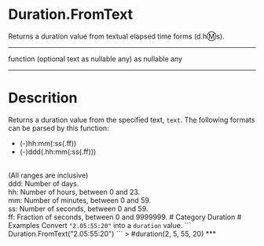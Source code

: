 ﻿# Duration.FromText
Returns a duration value from textual elapsed time forms (d.h:m:s).
***
function (optional text as nullable any) as nullable any
***
# Descrition 
Returns a duration value from the specified text, <code>text</code>. The following formats can be parsed by this function: 
 <ul>
        <li>(-)hh:mm(:ss(.ff)) </li>
        <li>(-)ddd(.hh:mm(:ss(.ff))) </li>
 </ul>
        <br>
        (All ranges are inclusive)<br>
        ddd: Number of days.<br>
        hh: Number of hours, between 0 and 23.<br>
        mm: Number of minutes, between 0 and 59.<br>
        ss: Number of seconds, between 0 and 59.<br>
        ff: Fraction of seconds, between 0 and 9999999.
# Category 
Duration
# Examples 
Convert <code>"2.05:55:20"</code> into a <code>duration</code> value.
```
Duration.FromText("2.05:55:20")
```
> #duration(2, 5, 55, 20)
***
